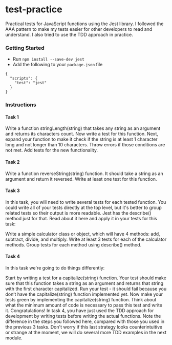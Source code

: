 # test-practice
Practical tests for JavaScript functions using the Jest library. I followed the AAA pattern to make my tests easier for other developers to read and understand. I also tried to use the TDD approach in practice.

### Getting Started
- Run `npm install --save-dev jest`
- Add the following to your `package.json` file

```ssh
{
  "scripts": {
    "test": "jest"
  }
}
```


### Instructions

#### Task 1
Write a function stringLength(string) that takes any string as an argument and returns its characters count.
Now write a test for this function.
Next, expand your function to make it check if the string is at least 1 character long and not longer than 10 characters. Throw errors if those conditions are not met.
Add tests for the new functionality.
#### Task 2
Write a function reverseString(string) function. It should take a string as an argument and return it reversed.
Write at least one test for this function.
#### Task 3
In this task, you will need to write several tests for each tested function. You could write all of your tests directly at the top level, but it's better to group related tests so their output is more readable. Jest has the describe() method just for that. Read about it here and apply it in your tests for this task:

Write a simple calculator class or object, which will have 4 methods: add, subtract, divide, and multiply.
Write at least 3 tests for each of the calculator methods.
Group tests for each method using describe() method.
#### Task 4
In this task we're going to do things differently:

Start by writing a test for a capitalize(string) function. Your test should make sure that this function takes a string as an argument and returns that string with the first character capitalized.
Run your test - it should fail because you don’t have the capitalize(string) function implemented yet.
Now make your tests green by implementing the capitalize(string) function. Think about what the minimum amount of code is necessary to pass this test and write it.
Congratulations! In task 4, you have just used the TDD approach for development by writing tests before writing the actual functions. Note the difference in the steps you followed here, compared with those you used in the previous 3 tasks. Don't worry if this last strategy looks counterintuitive or strange at the moment, we will do several more TDD examples in the next module.